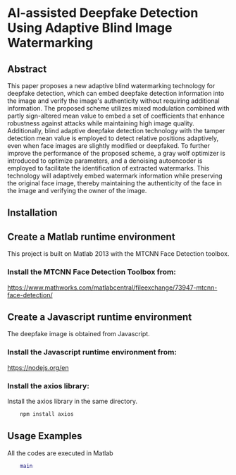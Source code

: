 # AI-assisted Deepfake Detection Using Adaptive Blind Image Watermarking

## Abstract
This paper proposes a new adaptive blind watermarking technology for deepfake detection, which can embed deepfake detection information into the image and verify the image's authenticity without requiring additional information. The proposed scheme utilizes mixed modulation combined with partly sign-altered mean value to embed a set of coefficients that enhance robustness against attacks while maintaining high image quality. Additionally, blind adaptive deepfake detection technology with the tamper detection mean value is employed to detect relative positions adaptively, even when face images are slightly modified or deepfaked. To further improve the performance of the proposed scheme, a gray wolf optimizer is introduced to optimize parameters, and a denoising autoencoder is employed to facilitate the identification of extracted watermarks. This technology will adaptively embed watermark information while preserving the original face image, thereby maintaining the authenticity of the face in the image and verifying the owner of the image.

## Installation
## Create a Matlab runtime environment
This project is built on Matlab 2013 with the MTCNN Face Detection toolbox. 
### Install the MTCNN Face Detection Toolbox from:
https://www.mathworks.com/matlabcentral/fileexchange/73947-mtcnn-face-detection/

## Create a Javascript runtime environment
The deepfake image is obtained from Javascript. 
### Install the Javascript runtime environment from:
https://nodejs.org/en
### Install the axios library:
Install the axios library in the same directory.  
``` Javascript
    npm install axios
```
## Usage Examples 
All the codes are executed in Matlab  
``` matlab
    main
```

